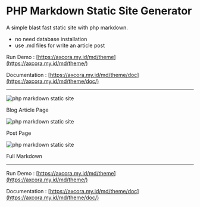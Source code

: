 # PHP Markdown Static Site Generator

A simple blast fast static site with php markdown.

+ no need database installation
+ use .md files for write an article post

Run Demo : [https://axcora.my.id/md/theme](https://axcora.my.id/md/theme/)

Documentation : [https://axcora.my.id/md/theme/doc](https://axcora.my.id/md/theme/doc/)

---------

![php markdown static site](https://axcora.my.id/md/img/php-md.png)

Blog Article Page

![php markdown static site](https://axcora.my.id/md/img/php-md-2.png)

Post Page

![php markdown static site](https://axcora.my.id/md/img/markdown.png)

Full Markdown

---------

Run Demo : [https://axcora.my.id/md/theme](https://axcora.my.id/md/theme/)

Documentation : [https://axcora.my.id/md/theme/doc](https://axcora.my.id/md/theme/doc/)